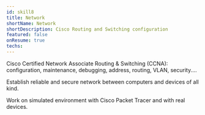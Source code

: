 ```yaml
---
id: skill8
title: Network
shortName: Network
shortDescription: Cisco Routing and Switching configuration
featured: false
onResume: true
techs:
---
```

Cisco Certified Network Associate Routing & Switching (CCNA): configuration, maintenance, debugging, address, routing, VLAN, security....

Establish reliable and secure network between computers and devices of all kind.

Work on simulated environment with Cisco Packet Tracer and with real devices. 
